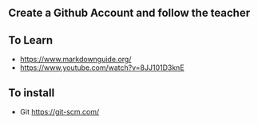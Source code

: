 ## Create a Github Account and follow the teacher

## To Learn
- https://www.markdownguide.org/
- https://www.youtube.com/watch?v=8JJ101D3knE

## To install 
- Git https://git-scm.com/

